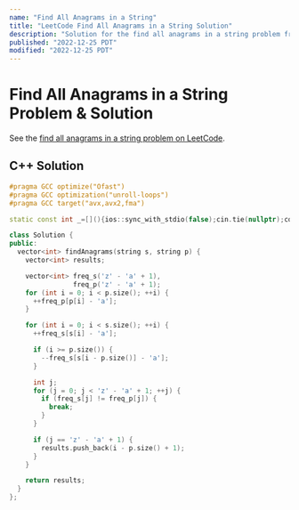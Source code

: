 ```yaml
---
name: "Find All Anagrams in a String"
title: "LeetCode Find All Anagrams in a String Solution"
description: "Solution for the find all anagrams in a string problem from LeetCode."
published: "2022-12-25 PDT"
modified: "2022-12-25 PDT"
---
```


# Find All Anagrams in a String Problem & Solution

See the [find all anagrams in a string problem on LeetCode](https://leetcode.com/problems/find-all-anagrams-in-a-string).

## C++ Solution

```cpp
#pragma GCC optimize("Ofast")
#pragma GCC optimization("unroll-loops")
#pragma GCC target("avx,avx2,fma")

static const int _=[](){ios::sync_with_stdio(false);cin.tie(nullptr);cout.tie(nullptr);return 0;}();

class Solution {
public:
  vector<int> findAnagrams(string s, string p) {
    vector<int> results;

    vector<int> freq_s('z' - 'a' + 1),
                freq_p('z' - 'a' + 1);
    for (int i = 0; i < p.size(); ++i) {
      ++freq_p[p[i] - 'a'];
    }

    for (int i = 0; i < s.size(); ++i) {
      ++freq_s[s[i] - 'a'];

      if (i >= p.size()) {
        --freq_s[s[i - p.size()] - 'a'];
      }

      int j;
      for (j = 0; j < 'z' - 'a' + 1; ++j) {
        if (freq_s[j] != freq_p[j]) {
          break;
        }
      }

      if (j == 'z' - 'a' + 1) {
        results.push_back(i - p.size() + 1);
      }
    }

    return results;
  }
};
```
